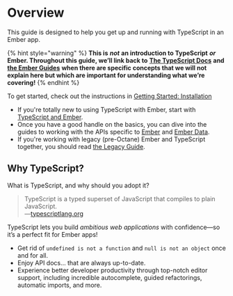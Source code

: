 # Overview

This guide is designed to help you get up and running with TypeScript in an Ember app.

{% hint style="warning" %}
**This is** _**not**_ **an introduction to TypeScript** _**or**_ **Ember. Throughout this guide, we’ll link back to** [**The TypeScript Docs**](https://www.typescriptlang.org/docs/home.html) **and** [**the Ember Guides**](https://guides.emberjs.com/release/) **when there are specific concepts that we will not explain here but which are important for understanding what we’re covering!**
{% endhint %}

To get started, check out the instructions in [Getting Started: Installation](https://github.com/typed-ember/ember-cli-typescript/tree/3a434def8b8c8214853cea0762940ccedb2256e8/docs/getting-started/installation/README.md)

* If you're totally new to using TypeScript with Ember, start with [TypeScript and Ember](https://github.com/typed-ember/ember-cli-typescript/tree/3a434def8b8c8214853cea0762940ccedb2256e8/docs/ts/overview/README.md).
* Once you have a good handle on the basics, you can dive into the guides to working with the APIs specific to [Ember](https://github.com/typed-ember/ember-cli-typescript/tree/3a434def8b8c8214853cea0762940ccedb2256e8/docs/ember/overview/README.md) and [Ember Data](https://github.com/typed-ember/ember-cli-typescript/tree/3a434def8b8c8214853cea0762940ccedb2256e8/docs/ember-data/overview/README.md).
* If you're working with legacy \(pre-Octane\) Ember and TypeScript together, you should read [the Legacy Guide](https://github.com/typed-ember/ember-cli-typescript/tree/3a434def8b8c8214853cea0762940ccedb2256e8/docs/legacy/overview/README.md).

## Why TypeScript?

What is TypeScript, and why should you adopt it?

> TypeScript is a typed superset of JavaScript that compiles to plain JavaScript.  
> —[typescriptlang.org](http://www.typescriptlang.org)

TypeScript lets you build _ambitious web applications_ with confidence—so it’s a perfect fit for Ember apps!

* Get rid of `undefined is not a function` and `null is not an object` once and for all.
* Enjoy API docs… that are always up-to-date.
* Experience better developer productivity through top-notch editor support, including incredible autocomplete, guided refactorings, automatic imports, and more.

